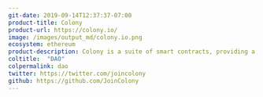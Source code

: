 ```yaml
---
git-date: 2019-09-14T12:37:37-07:00
product-title: Colony
product-url: https://colony.io/
image: /images/output_md/colony.io.png
ecosystem: ethereum
product-description: Colony is a suite of smart contracts, providing a general purpose framework for the essential functions organizations require, such as ownership, structure, authority, and financial management.
coltitle:  "DAO"
colpermalink: dao
twitter: https://twitter.com/joincolony
github: https://github.com/JoinColony
---
```

